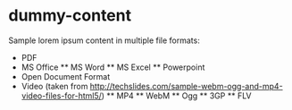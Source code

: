 dummy-content
=============

Sample lorem ipsum content in multiple file formats:

* PDF
* MS Office
** MS Word
** MS Excel
** Powerpoint
* Open Document Format
* Video (taken from http://techslides.com/sample-webm-ogg-and-mp4-video-files-for-html5/)
** MP4
** WebM
** Ogg
** 3GP
** FLV